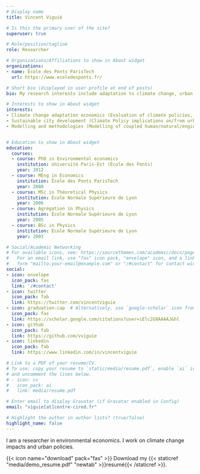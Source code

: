 ```yaml
---
# Display name
title: Vincent Viguié

# Is this the primary user of the site?
superuser: true

# Role/position/tagline
role: Researcher

# Organizations/Affiliations to show in About widget
organizations:
- name: École des Ponts ParisTech
  url: https://www.ecoledesponts.fr/

# Short bio (displayed in user profile at end of posts)
bio: My research interests include adaptation to climate change, urban policies, and sustainable development in general.

# Interests to show in About widget
interests:
- Climate change adaptation economics (Evaluation of climate policies, Climate change impacts and vulnerabilities, natural disasters indirect economic impacts)
- Sustainable city development (Climate Policy implications on/from urban areas, Synergies and conflicts between urban climate policies and other urban policies)
- Modelling and methodologies (Modelling of coupled human/natural/engineering systems, Urban structure dynamics (Land-use transport interaction models), future studies and long-term scenarios)


# Education to show in About widget
education:
  courses:
  - course: PhD in Environmental economics
    institution: Université Paris-Est (École des Ponts)
    year: 2012
  - course: MEng in Economics
    institution: École des Ponts ParisTech
    year: 2008
  - course: MSc in Théoretical Physics
    institution: École Normale Supérieure de Lyon
    year: 2006
  - course: Agrégation in Physics 
    institution: École Normale Supérieure de Lyon
    year: 2005
  - course: BSc in Physics
    institution: École Normale Supérieure de Lyon
    year: 2003

# Social/Academic Networking
# For available icons, see: https://sourcethemes.com/academic/docs/page-builder/#icons
#   For an email link, use "fas" icon pack, "envelope" icon, and a link in the
#   form "mailto:your-email@example.com" or "/#contact" for contact widget.
social:
- icon: envelope
  icon_pack: fas
  link: '/#contact'
- icon: twitter
  icon_pack: fab
  link: https://twitter.com/vincentviguie
- icon: graduation-cap  # Alternatively, use `google-scholar` icon from `ai` icon pack
  icon_pack: fas
  link: https://scholar.google.com/citations?user=iElc2G8AAAAJ&hl
- icon: github
  icon_pack: fab
  link: https://github.com/vviguie
- icon: linkedin
  icon_pack: fab
  link: https://www.linkedin.com/in/vincentviguie

# Link to a PDF of your resume/CV.
# To use: copy your resume to `static/media/resume.pdf`, enable `ai` icons in `params.toml`, 
# and uncomment the lines below.
# - icon: cv
#   icon_pack: ai
#   link: media/resume.pdf

# Enter email to display Gravatar (if Gravatar enabled in Config)
email: "viguie[at]centre-cired.fr"

# Highlight the author in author lists? (true/false)
highlight_name: false
---
```


I am a researcher in environmental economics. I work on climate change impacts and urban policies.

{{< icon name="download" pack="fas" >}} Download my {{< staticref "media/demo_resume.pdf" "newtab" >}}resumé{{< /staticref >}}.
